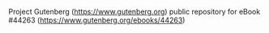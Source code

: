 Project Gutenberg (https://www.gutenberg.org) public repository for eBook #44263 (https://www.gutenberg.org/ebooks/44263)
